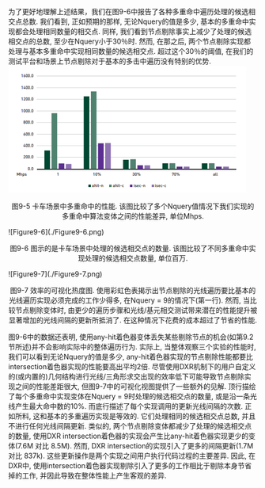 为了更好地理解上述结果，我们在图9-6中报告了各种多重命中遍历处理的候选相交点总数. 我们看到, 正如预期的那样, 无论Nquery的值是多少, 基本的多重命中实现都会处理相同数量的相交点. 同样, 我们看到节点剔除事实上减少了处理的候选相交点的总数, 至少在Nquery小于30％时. 然而, 在那之后, 两个节点剔除实现都处理与基本多重命中实现相同数量的候选相交点.  超过这个30％的阈值, 在我们的测试平台和场景上节点剔除对于基本的多击中遍历没有特别的优势.
![Figure9-5](./Figure9-5.png)
<p align="center">
图9-5 卡车场景中多重命中的性能. 该图比较了多个Nquery值情况下我们实现的多重命中算法变体之间的性能差异, 单位Mhps.</p>
![Figure9-6](./Figure9-6.png)
<p align="center">
图9-6 图示的是卡车场景中处理的候选相交点的数量. 该图比较了不同多重命中实现处理的候选相交点数量, 单位百万.</p>
![Figure9-7](./Figure9-7.png)
<p align="center">
图9-7 效率的可视化热度图. 使用彩虹色表揭示出节点剔除的光线遍历要比基本的光线遍历实现必须完成的工作少得多, 在Nquery = 9的情况下(第一行). 然而, 当比较节点剔除变体时, 由更少的遍历步骤和光线/基元相交测试带来潜在的性能提升被显著增加的光线间隔的更新所抵消了. 在这种情况下花费的成本超过了节省的性能.</p>
图9-6中的数据还表明, 使用any-hit着色器变体丢失某些剔除节点的机会(如第9.2节所述)并不会影响实际中的整体遍历行为. 实际上, 当整体观察三个实验的性能时, 我们可以看到无论Nquery的值是多少, any-hit着色器实现的节点剔除性能都要比intersection着色器实现的性能要高出平均2倍.
尽管使用DXR机制下的用户自定义的(或内置的)几何结构进行光线/三角形求交出现的效率低下可能导致节点剔除实现之间的性能差距很大, 但图9-7中的可视化视图提供了一些额外的见解. 顶行描绘了每个多重命中实现变体在Nquery = 9时处理的候选相交点的数量, 或是沿一条光线产生最大命中数的10%. 而底行描述了每个实现调用的更新光线间隔的次数. 正如所料, 这和基本的多重遍历实现是等效的. 它们处理相同的候选相交点总数, 并且不进行任何光线间隔更新. 类似的, 两个节点剔除变体都减少了处理的候选相交点的数量, 使用DXR intersection着色器的实现会产生比any-hit着色器实现更少的变体(7.6M 对比 8.5M). 然而, DXR intersection的实现引入了更多的间隔更新(1.7M 对比 837k). 这些更新操作是两个实现之间用户执行代码过程的主要差异. 因此, 在DXR中, 使用intersection着色器实现剔除引入了更多的工作相比于剔除本身节省掉的工作, 并因此导致在整体性能上产生客观的差异.
